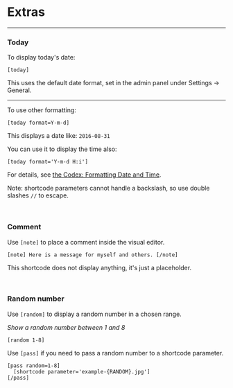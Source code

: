 
# Extras

---

### Today

To display today's date:

~~~
[today]
~~~

This uses the default date format, set in the admin panel under Settings -> General.

---

To use other formatting:

~~~
[today format=Y-m-d]
~~~

This displays a date like: `2016-08-31`

You can use it to display the time also:

~~~
[today format='Y-m-d H:i']
~~~

For details, see [the Codex: Formatting Date and Time](https://codex.wordpress.org/Formatting_Date_and_Time).

Note: shortcode parameters cannot handle a backslash, so use double slashes `//` to escape.

&nbsp;

### Comment

Use `[note]` to place a comment inside the visual editor.

~~~
[note] Here is a message for myself and others. [/note]
~~~

This shortcode does not display anything, it's just a placeholder.

&nbsp;

### Random number

Use `[random]` to display a random number in a chosen range.

*Show a random number between 1 and 8*

~~~
[random 1-8]
~~~

Use `[pass]` if you need to pass a random number to a shortcode parameter.

~~~
[pass random=1-8]
  [shortcode parameter='example-{RANDOM}.jpg']
[/pass]
~~~
